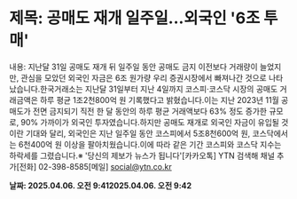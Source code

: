 # **제목: 공매도 재개 일주일...외국인 '6조 투매'**

  내용: 지난달 31일 공매도 재개 뒤 일주일 동안 공매도 금지 이전보다 거래량이 늘었지만, 관심을 모았던 외국인 자금은 6조 원가량 우리 증권시장에서 빠져나간 것으로 나타났습니다.한국거래소는 지난달 31일부터 지난 4일까지 코스피·코스닥 시장의 공매도 거래금액은 하루 평균 1조2천800억 원 기록했다고 밝혔습니다.이는 지난 2023년 11월 공매도가 전면 금지되기 직전 한 달 동안의 하루 평균 거래액보다 63% 정도 증가한 규모로, 90% 가까이가 외국인 투자였습니다.하지만 공매도 재개로 외국인 자금이 유입될 것이란 기대와 달리, 외국인은 지난 일주일 동안 코스피에서 5조8천600억 원, 코스닥에서는 6천400억 원 이상을 팔아치웠습니다.이에 따라 같은 기간 코스피와 코스닥 지수는 하락세를 그렸습니다.※ '당신의 제보가 뉴스가 됩니다'[카카오톡] YTN 검색해 채널 추가[전화] 02-398-8585[메일] social@ytn.co.kr

  **날짜: 2025.04.06. 오전 9:412025.04.06. 오전 9:42**